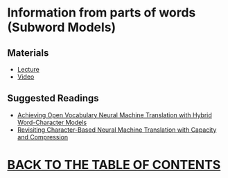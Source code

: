 # Information from parts of words (Subword Models)

## Materials

* [Lecture](https://github.com/robertlakatos/natural-language-processing/blob/master/Information%20from%20parts%20of%20words/cs224n-2020-lecture12-subwords.pdf)
* [Video](https://www.youtube.com/watch?v=9oTHFx0Gg3Q&list=PLoROMvodv4rOhcuXMZkNm7j3fVwBBY42z&index=12)

## Suggested Readings

* [Achieving Open Vocabulary Neural Machine Translation with Hybrid Word-Character Models](https://github.com/robertlakatos/natural-language-processing/blob/master/Information%20from%20parts%20of%20words/1604.00788.pdf)
* [Revisiting Character-Based Neural Machine Translation with Capacity and Compression](https://github.com/robertlakatos/natural-language-processing/blob/master/Information%20from%20parts%20of%20words/1808.09943.pdf)

# [BACK TO THE TABLE OF CONTENTS](https://github.com/robertlakatos/natural-language-processing/blob/master/README.md)